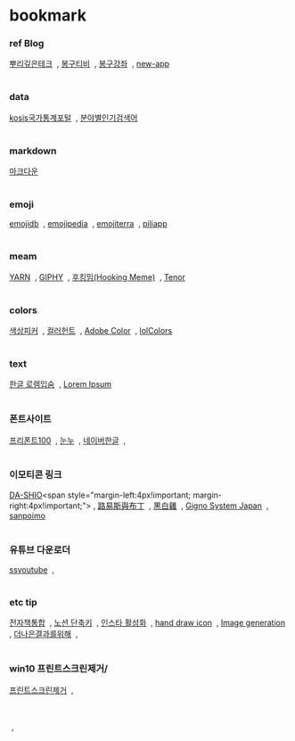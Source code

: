 # bookmark

### ref Blog
[뿌리깊은테크](https://mpling-rec.tistory.com/)<span style="margin-left:4px!important; margin-right:4px!important;"> ,</sapn>
[봉구티비](https://blog.naver.com/bong9tv/223616477002)<span style="margin-left:4px!important; margin-right:4px!important;"> ,</sapn>
[봉구강좌](https://www.youtube.com/playlist?list=PLHVQkrcP8Eg7W-0-1yJaxF8bXhGlSXHqx)<span style="margin-left:4px!important; margin-right:4px!important;"> ,</sapn>
[new-app](https://new-app.download/article-category/guide/premiere-pro/)
<br><br>
### data 
[kosis국가통계포털](https://kosis.kr/search/search.do)<span style="margin-left:4px!important; margin-right:4px!important;"> ,</sapn>
[분야별인기검색어](https://datalab.naver.com/)
<br><br>
### markdown
[마크다운](https://namu.wiki/w/%EB%82%98%EB%AC%B4%EC%9C%84%ED%82%A4:%EB%AC%B8%EB%B2%95%20%EB%8F%84%EC%9B%80%EB%A7%90?from=%EB%82%98%EB%AC%B4%EB%A7%88%ED%81%AC#s-10)
<br><br>
### emoji
[emojidb](https://emojidb.org/sound-file-emojis)<span style="margin-left:4px!important; margin-right:4px!important;"> ,</sapn>
[emojipedia](https://emojipedia.org/)<span style="margin-left:4px!important; margin-right:4px!important;"> ,</sapn>
[emojiterra](https://emojiterra.com/)<span style="margin-left:4px!important; margin-right:4px!important;"> ,</sapn>
[piliapp](https://kr.piliapp.com/emoji/list/)
<br><br>
### meam
[YARN](https://yarn.co/)<span style="margin-left:4px!important; margin-right:4px!important;"> ,</sapn>
[GIPHY](https://giphy.com/)<span style="margin-left:4px!important; margin-right:4px!important;"> ,</sapn>
[후킹밈(Hooking Meme)](https://hookingmeme.com/)<span style="margin-left:4px!important; margin-right:4px!important;"> ,</sapn>
[Tenor](https://tenor.com/ko/)
<br><br>
### colors
[색상피커](https://imagecolorpicker.com/ko)<span style="margin-left:4px!important; margin-right:4px!important;"> ,</sapn>
[컬러헌트](https://colorhunt.co/)<span style="margin-left:4px!important; margin-right:4px!important;"> ,</sapn>
[Adobe Color](https://color.adobe.com/ko/)<span style="margin-left:4px!important; margin-right:4px!important;"> ,</sapn>
[lolColors](https://www.webdesignrankings.com/resources/lolcolors/)
<br><br>
### text
[한글 로렘입숨](https://iotoolkit.com/lorem-ipsum/)<span style="margin-left:4px!important; margin-right:4px!important;"> ,</sapn>
[Lorem Ipsum](https://www.lipsum.com/)
<br><br>
### 폰트사이트
[프리폰트100](https://freefont100.com/)<span style="margin-left:4px!important; margin-right:4px!important;"> ,</sapn>
[눈누](https://noonnu.cc/font_page/pick)<span style="margin-left:4px!important; margin-right:4px!important;"> ,</sapn>
[네이버한글](https://hangeul.naver.com/)<span style="margin-left:4px!important; margin-right:4px!important;"> ,</sapn>
<br><br>
### 이모티콘 링크
[DA-SHIO](https://yabeline.tw/Stickers_Search.php?Creative=DA-SHIO "https://yabeline.tw/Stickers_Search.php?Creative=DA-SHIO")<span style="margin-left:4px!important; margin-right:4px!important;"> ,</sapn>
[路易斯與布丁](https://yabeline.tw/Stickers_Search.php?Creative=%E8%B7%AF%E6%98%93%E6%96%AF%E8%88%87%E5%B8%83%E4%B8%81)<span style="margin-left:4px!important; margin-right:4px!important;"> ,</sapn>
[黑白雞](https://yabeline.tw/Stickers_Search.php?Search=%E9%BB%91%E7%99%BD%E9%9B%9E)<span style="margin-left:4px!important; margin-right:4px!important;"> ,</sapn>
[Gigno System Japan](https://yabeline.tw/Stickers_Search.php?Creative=Gigno+System+Japan)<span style="margin-left:4px!important; margin-right:4px!important;"> ,</sapn>
[sanpoimo](https://yabeline.tw/Stickers_Search.php?Creative=sanpoimo)
<br><br>
### 유튜브 다운로더
[ssyoutube](https://ssyoutube.com/ko79ZN/)<span style="margin-left:4px!important; margin-right:4px!important;"> ,</sapn>
<br><br>
### etc tip
[전자책통합](http://xn--ebook-9zu.chichi.dev/)<span style="margin-left:4px!important; margin-right:4px!important;"> ,</sapn>
[노션 단축키](https://naeda01.notion.site/16cae00fc56a80d5bb15d0eddff13c65)<span style="margin-left:4px!important; margin-right:4px!important;"> ,</sapn>
[인스타 활성화](https://www.instagram.com/hey_wassssup_/)<span style="margin-left:4px!important; margin-right:4px!important;"> ,</sapn>
[hand draw icon](https://www.vecteezy.com/vector-art/42584292-no-3-set-of-cute-icon-summer-concept-in-line-hand-drawn-style-cartoon-design-collection-under-the-water-animal-sea-and-beach-trip-swim-kawaii-vector-illustration)<span style="margin-left:4px!important; margin-right:4px!important;"> ,</sapn>
[Image generation](https://platform.openai.com/docs/guides/image-generation?image-generation-model=gpt-image-1&lang=python)<span style="margin-left:4px!important; margin-right:4px!important;"> ,</sapn>
[더나은결과를위해](https://gptskorea.com/BLOG/?idx=131526962&bmode=view)<span style="margin-left:4px!important; margin-right:4px!important;"> ,</sapn>
<br><br>
### win10 프린트스크린제거/
[프린트스크린제거](https://recycling05.com/entry/%E3%85%81Windows-10-Print-Screen-Key-%EB%B9%84%ED%99%9C%EC%84%B1%ED%99%94-%EB%B0%8F-%ED%99%94%EB%A9%B4-%EC%BA%A1%EC%B2%98-%EB%B9%84%ED%99%9C%EC%84%B1%ED%99%94-%EB%B0%A9%EB%B2%95-%EC%95%88%EB%82%B4)<span style="margin-left:4px!important; margin-right:4px!important;"> ,</sapn>




<br><br>
<span style="margin-left:4px!important; margin-right:4px!important;"> ,</sapn>

